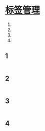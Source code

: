 # [标签管理](./label_manage.md)
1. [](#1)
2. [](#2)
3. [](#3)
4. [](#4)  
## 1
```
```
## 2
```
```
## 3
```
```
## 4
```
```
